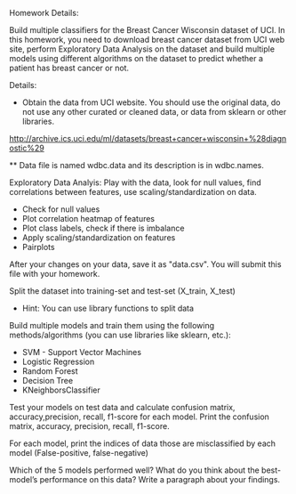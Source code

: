 Homework Details:

Build multiple classifiers for the Breast Cancer Wisconsin dataset of UCI. In this homework, you need to download breast cancer dataset from UCI web site, perform
Exploratory Data Analysis on the dataset and build multiple models using different algorithms on the dataset to predict whether a patient has breast cancer or not.

Details:
- Obtain the data from UCI website. You should use the original data, do not use any other curated or cleaned data, or data from sklearn or other libraries.

http://archive.ics.uci.edu/ml/datasets/breast+cancer+wisconsin+%28diagnostic%29

** Data file is named wdbc.data and its description is in wdbc.names.

Exploratory Data Analyis: Play with the data, look for null values, find correlations between features, use scaling/standardization on data.
- Check for null values
- Plot correlation heatmap of features
- Plot class labels, check if there is imbalance
- Apply scaling/standardization on features
- Pairplots


After your changes on your data, save it as "data.csv". You will submit this file with your homework.

Split the dataset into training-set and test-set (X_train, X_test)
- Hint: You can use library functions to split data

Build multiple models and train them using the following methods/algorithms (you can use libraries like sklearn, etc.):
- SVM - Support Vector Machines
- Logistic Regression
- Random Forest
- Decision Tree
- KNeighborsClassifier

Test your models on test data and calculate confusion matrix, accuracy,precision, recall, f1-score for each model. Print the confusion matrix, accuracy, precision, recall, f1-score.

For each model, print the indices of data those are misclassified by each model (False-positive, false-negative)

Which of the 5 models performed well? What do you think about the best-model’s performance on this data? Write a paragraph about your findings.